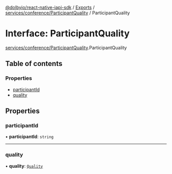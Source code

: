 [@dolbyio/react-native-iapi-sdk](../README.md) / [Exports](../modules.md) / [services/conference/ParticipantQuality](../modules/services_conference_ParticipantQuality.md) / ParticipantQuality

# Interface: ParticipantQuality

[services/conference/ParticipantQuality](../modules/services_conference_ParticipantQuality.md).ParticipantQuality

## Table of contents

### Properties

- [participantId](services_conference_ParticipantQuality.ParticipantQuality.md#participantid)
- [quality](services_conference_ParticipantQuality.ParticipantQuality.md#quality)

## Properties

### participantId

• **participantId**: `string`

___

### quality

• **quality**: [`Quality`](../enums/services_conference_ParticipantQuality.Quality.md)
